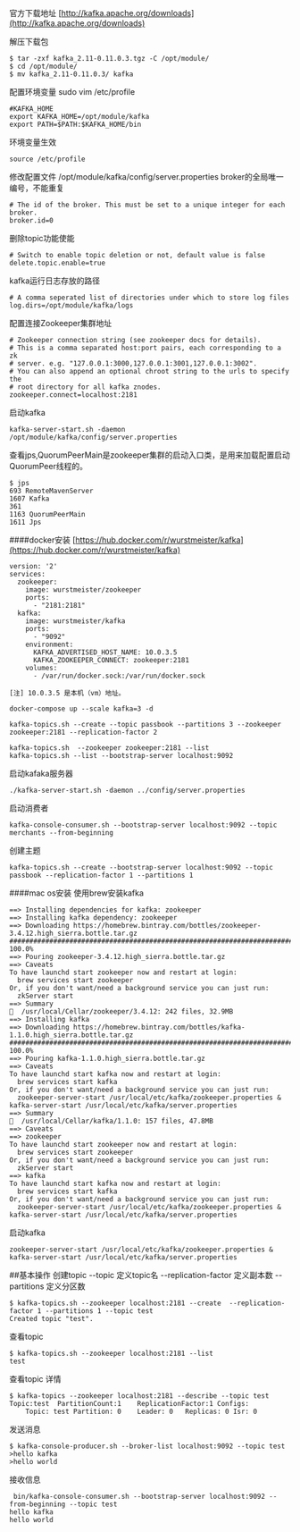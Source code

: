 官方下载地址 [http://kafka.apache.org/downloads](http://kafka.apache.org/downloads)

解压下载包
```
$ tar -zxf kafka_2.11-0.11.0.3.tgz -C /opt/module/
$ cd /opt/module/
$ mv kafka_2.11-0.11.0.3/ kafka
```
配置环境变量
sudo vim /etc/profile
```
#KAFKA_HOME
export KAFKA_HOME=/opt/module/kafka
export PATH=$PATH:$KAFKA_HOME/bin
```
环境变量生效
```
source /etc/profile
```
修改配置文件
/opt/module/kafka/config/server.properties
broker的全局唯一编号，不能重复
```
# The id of the broker. This must be set to a unique integer for each broker.
broker.id=0
```
删除topic功能使能
```
# Switch to enable topic deletion or not, default value is false
delete.topic.enable=true
```
kafka运行日志存放的路径
```
# A comma seperated list of directories under which to store log files
log.dirs=/opt/module/kafka/logs
```
配置连接Zookeeper集群地址
```
# Zookeeper connection string (see zookeeper docs for details).
# This is a comma separated host:port pairs, each corresponding to a zk
# server. e.g. "127.0.0.1:3000,127.0.0.1:3001,127.0.0.1:3002".
# You can also append an optional chroot string to the urls to specify the
# root directory for all kafka znodes.
zookeeper.connect=localhost:2181
```
启动kafka
```
kafka-server-start.sh -daemon /opt/module/kafka/config/server.properties
```
查看jps,QuorumPeerMain是zookeeper集群的启动入口类，是用来加载配置启动QuorumPeer线程的。
```
$ jps
693 RemoteMavenServer
1607 Kafka
361
1163 QuorumPeerMain
1611 Jps
```
####docker安装
[https://hub.docker.com/r/wurstmeister/kafka](https://hub.docker.com/r/wurstmeister/kafka)

```
version: '2'
services:
  zookeeper:
    image: wurstmeister/zookeeper
    ports:
      - "2181:2181"
  kafka:
    image: wurstmeister/kafka
    ports:
      - "9092"
    environment:
      KAFKA_ADVERTISED_HOST_NAME: 10.0.3.5
      KAFKA_ZOOKEEPER_CONNECT: zookeeper:2181
    volumes:
      - /var/run/docker.sock:/var/run/docker.sock

[注] 10.0.3.5 是本机（vm）地址。

```
```
docker-compose up --scale kafka=3 -d
```
```
kafka-topics.sh --create --topic passbook --partitions 3 --zookeeper zookeeper:2181 --replication-factor 2
```
```
kafka-topics.sh  --zookeeper zookeeper:2181 --list
kafka-topics.sh --list --bootstrap-server localhost:9092
```
启动kafaka服务器
```
./kafka-server-start.sh -daemon ../config/server.properties
```
启动消费者
```
kafka-console-consumer.sh --bootstrap-server localhost:9092 --topic merchants --from-beginning
```
创建主题
```
kafka-topics.sh --create --bootstrap-server localhost:9092 --topic passbook --replication-factor 1 --partitions 1
```
####mac os安装
使用brew安装kafka
```
==> Installing dependencies for kafka: zookeeper
==> Installing kafka dependency: zookeeper
==> Downloading https://homebrew.bintray.com/bottles/zookeeper-3.4.12.high_sierra.bottle.tar.gz
######################################################################## 100.0%
==> Pouring zookeeper-3.4.12.high_sierra.bottle.tar.gz
==> Caveats
To have launchd start zookeeper now and restart at login:
  brew services start zookeeper
Or, if you don't want/need a background service you can just run:
  zkServer start
==> Summary
🍺  /usr/local/Cellar/zookeeper/3.4.12: 242 files, 32.9MB
==> Installing kafka
==> Downloading https://homebrew.bintray.com/bottles/kafka-1.1.0.high_sierra.bottle.tar.gz
######################################################################## 100.0%
==> Pouring kafka-1.1.0.high_sierra.bottle.tar.gz
==> Caveats
To have launchd start kafka now and restart at login:
  brew services start kafka
Or, if you don't want/need a background service you can just run:
  zookeeper-server-start /usr/local/etc/kafka/zookeeper.properties & kafka-server-start /usr/local/etc/kafka/server.properties
==> Summary
🍺  /usr/local/Cellar/kafka/1.1.0: 157 files, 47.8MB
==> Caveats
==> zookeeper
To have launchd start zookeeper now and restart at login:
  brew services start zookeeper
Or, if you don't want/need a background service you can just run:
  zkServer start
==> kafka
To have launchd start kafka now and restart at login:
  brew services start kafka
Or, if you don't want/need a background service you can just run:
  zookeeper-server-start /usr/local/etc/kafka/zookeeper.properties & kafka-server-start /usr/local/etc/kafka/server.properties
```
启动kafka
```
zookeeper-server-start /usr/local/etc/kafka/zookeeper.properties & kafka-server-start /usr/local/etc/kafka/server.properties
```
##基本操作
创建topic
--topic 定义topic名
--replication-factor  定义副本数
--partitions  定义分区数

```
$ kafka-topics.sh --zookeeper localhost:2181 --create  --replication-factor 1 --partitions 1 --topic test
Created topic "test".
```
查看topic
```
$ kafka-topics.sh --zookeeper localhost:2181 --list
test
```
查看topic 详情
```
$ kafka-topics --zookeeper localhost:2181 --describe --topic test
Topic:test	PartitionCount:1	ReplicationFactor:1	Configs:
	Topic: test	Partition: 0	Leader: 0	Replicas: 0	Isr: 0
```
发送消息
```
$ kafka-console-producer.sh --broker-list localhost:9092 --topic test
>hello kafka
>hello world
```
接收信息
```
 bin/kafka-console-consumer.sh --bootstrap-server localhost:9092 --from-beginning --topic test
hello kafka
hello world
```
